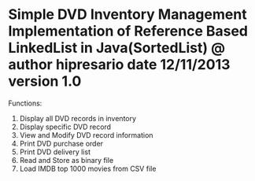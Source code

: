 Simple DVD Inventory Management
Implementation of Reference Based LinkedList in Java(SortedList)
@ author hipresario date 12/11/2013 version 1.0
=====================================================
Functions:
1. Display all DVD records in inventory
2. Display specific DVD record
3. View and Modify DVD record information
4. Print DVD purchase order
5. Print DVD delivery list
6. Read and Store as binary file
7. Load IMDB top 1000 movies from CSV file